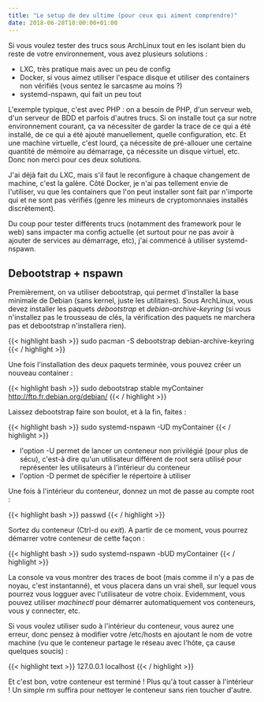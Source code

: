 ```yaml
---
title: "Le setup de dev ultime (pour ceux qui aiment comprendre)"
date: 2018-06-28T18:00:00+01:00
---
```


Si vous voulez tester des trucs sous ArchLinux tout en les isolant bien du
reste de votre environnement, vous avez plusieurs solutions :

* LXC, très pratique mais avec un peu de config
* Docker, si vous aimez utiliser l'espace disque et utiliser des containers non
  vérifiés (vous sentez le sarcasme au moins ?)
* systemd-nspawn, qui fait un peu tout

L'exemple typique, c'est avec PHP : on a besoin de PHP, d'un serveur web, d'un
serveur de BDD et parfois d'autres trucs. Si on installe tout ça sur notre
environnement courant, ça va nécessiter de garder la trace de ce qui a été
installé, de ce qui a été ajouté manuellement, quelle configuration, etc. Et
une machine virtuelle, c'est lourd, ça nécessite de pré-allouer une certaine
quantité de mémoire au démarrage, ça nécessite un disque virtuel, etc. Donc non
merci pour ces deux solutions.

J'ai déjà fait du LXC, mais s'il faut le reconfigure à chaque changement de
machine, c'est la galère. Côté Docker, je n'ai pas tellement envie de
l'utiliser, vu que les containers que l'on peut installer sont fait par
n'importe qui et ne sont pas vérifiés (genre les mineurs de cryptomonnaies
installés discrètement).

Du coup pour tester différents trucs (notamment des framework pour le web)
sans impacter ma config actuelle (et surtout pour ne pas avoir à ajouter de
services au démarrage, etc), j'ai commencé à utiliser systemd-nspawn.


## Debootstrap + nspawn

Premièrement, on va utiliser debootstrap, qui permet d'installer la base
minimale de Debian (sans kernel, juste les utilitaires). Sous ArchLinux, vous
devez installer les paquets *debootstrap* et *debian-archive-keyring* (si vous
n'installez pas le trousseau de clés, la vérification des paquets ne marchera
pas et debootstrap n'installera rien).

{{< highlight bash >}}
sudo pacman -S debootstrap debian-archive-keyring
{{< / highlight >}}


Une fois l'installation des deux paquets terminée, vous pouvez créer un nouveau
container :

{{< highlight bash >}}
sudo debootstrap stable myContainer http://ftp.fr.debian.org/debian/
{{< / highlight >}}


Laissez debootstrap faire son boulot, et à la fin, faites :

{{< highlight bash >}}
sudo systemd-nspawn -UD myContainer
{{< / highlight >}}


* l'option -U permet de lancer un conteneur non privilégié (pour plus de sécu),
  c'est-à dire qu'un utilisateur différent de root sera utilisé pour
  représenter les utilisateurs à l'intérieur du conteneur
* l'option -D permet de spécifier le répertoire à utiliser


Une fois à l'intérieur du conteneur, donnez un mot de passe au compte root :

{{< highlight bash >}}
passwd
{{< / highlight >}}


Sortez du conteneur (Ctrl-d ou *exit*). A partir de ce moment, vous pourrez
démarrer votre conteneur de cette façon :

{{< highlight bash >}}
sudo systemd-nspawn -bUD myContainer
{{< / highlight >}}


La console va vous montrer des traces de boot (mais comme il n'y a pas de
noyau, c'est instantanné), et vous placera dans un vrai shell, sur lequel vous
pourrez vous logguer avec l'utilisateur de votre choix. Evidemment, vous pouvez
utiliser *machinectl* pour démarrer automatiquement vos conteneurs, vous y
connecter, etc.

Si vous voulez utiliser sudo à l'intérieur du conteneur, vous aurez une erreur,
donc pensez à modifier votre /etc/hosts en ajoutant le nom de votre machine
(vu que le conteneur partage le réseau avec l'hôte, ça cause quelques soucis) :

{{< highlight text >}}
127.0.0.1 localhost <votre hostname>
{{< / highlight >}}


Et c'est bon, votre conteneur est terminé ! Plus qu'à tout casser à l'intérieur
! Un simple rm suffira pour nettoyer le conteneur sans rien toucher d'autre.
